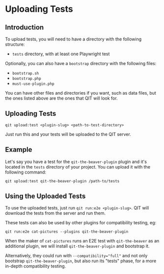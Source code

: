 # Uploading Tests

## Introduction

To upload tests, you will need to have a directory with the following structure:

- `tests` directory, with at least one Playwright test

Optionally, you can also have a `bootstrap` directory with the following files:

- `bootstrap.sh`
- `bootstrap.php`
- `must-use-plugin.php`

You can have other files and directories if you want, such as data files, but the ones listed above are the ones that QIT will look for.

## Uploading Tests

```qitbash
qit upload:test <plugin-slug> <path-to-test-directory>
```

Just run this and your tests will be uploaded to the QIT server.

## Example

Let's say you have a test for the `qit-the-beaver-plugin` plugin and it's located in the `tests` directory of your project. You can upload it with the following command:

```qitbash
qit upload:test qit-the-beaver-plugin /path-to/tests
```

## Using the Uploaded Tests

To use the uploaded tests, just run `qit run:e2e <plugin-slug>`. QIT will download the tests from the server and run them.

These tests can also be used by other plugins for compatibility testing, eg:

```qitbash
qit run:e2e cat-pictures --plugins qit-the-beaver-plugin
```

When the maker of `cat-pictures` runs an E2E test with `qit-the-beaver` as an additional plugin, we will install `qit-the-beaver-plugin` and bootstrap it.

Alternatively, they could run with `--compatibility="full"` and not only bootstrap `qit-the-beaver-plugin`, but also run its "tests" phase, for a more in-depth compatibility testing.
